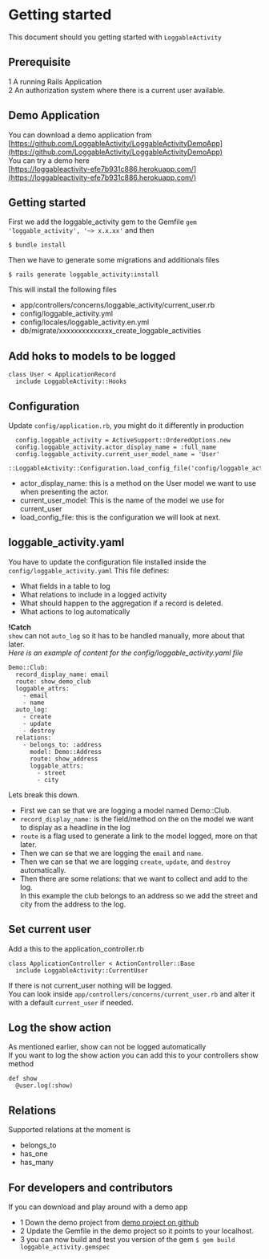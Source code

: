 # Getting started 
This document should you getting started with `LoggableActivity`

## Prerequisite
1 A running Rails Application<br/>
2 An authorization system where there is a current user available.

## Demo Application
You can download a demo application from<br/>
[https://github.com/LoggableActivity/LoggableActivityDemoApp](https://github.com/LoggableActivity/LoggableActivityDemoApp)
<br/>
You can try a demo here<br/>
[https://loggableactivity-efe7b931c886.herokuapp.com/](https://loggableactivity-efe7b931c886.herokuapp.com/)

## Getting started
First we add the loggable_activity gem to the Gemfile `gem 'loggable_activity', '~> x.x.xx'` and then<br/>
```
$ bundle install
```
Then we have to generate some migrations and additionals files<br/>
```
$ rails generate loggable_activity:install
```
This will install the following files
- app/controllers/concerns/loggable_activity/current_user.rb
- config/loggable_activity.yml
- config/locales/loggable_activity.en.yml
- db/migrate/xxxxxxxxxxxxxx_create_loggable_activities


## Add hoks to models to be logged
```
class User < ApplicationRecord
  include LoggableActivity::Hooks
```

## Configuration
Update `config/application.rb`, you might do it differently in production
```
  config.loggable_activity = ActiveSupport::OrderedOptions.new
  config.loggable_activity.actor_display_name = :full_name
  config.loggable_activity.current_user_model_name = 'User'
  ::LoggableActivity::Configuration.load_config_file('config/loggable_activity.yaml')
```
- actor_display_name: this is a method on the User model we want to use when presenting the actor.
- current_user_model: This is the name of the model we use for current_user
- load_config_file: this is the configuration we will look at next.

## loggable_activity.yaml
You have to update the configuration file installed inside the `config/loggable_activity.yaml`
This file defines:
- What fields in a table to log
- What relations to include in a logged activity 
- What should happen to the aggregation if a record is deleted.
- What actions to log automatically

**!Catch**<br/>
`show` can not `auto_log` so it has to be handled manually, more about that later.<br/>
*Here is an example of content for the config/loggable_activity.yaml file*
```
Demo::Club: 
  record_display_name: email 
  route: show_demo_club
  loggable_attrs: 
    - email
    - name
  auto_log:
    - create
    - update
    - destroy
  relations:
    - belongs_to: :address
      model: Demo::Address
      route: show_address
      loggable_attrs:
        - street
        - city
```

Lets break this down.
- First we can se that we are logging a model named Demo::Club.
- `record_display_name:` is the field/method on the on the model we want to display as a headline in the log
- `route` is a flag used to generate a link to the model logged, more on that later.
- Then we can se that we are logging the `email` and `name`.
- Then we can se that we are logging `create`, `update`, and `destroy` automatically.
- Then there are some relations: that we want to collect and add to the log.<br/> 
In this example the club belongs to an address so we add the street and city from the address to the log.


## Set current user
Add a this to the application_controller.rb
```
class ApplicationController < ActionController::Base
  include LoggableActivity::CurrentUser
```
If there is not current_user nothing will be logged. <br/>
You can look inside `app/controllers/concerns/current_user.rb` and alter it with a default `current_user` if needed. 

## Log the show action
As mentioned earlier, show can not be logged automatically<br/>
If you want to log the show action you can add this to your controllers show method
```
def show
  @user.log(:show)
```

## Relations
Supported relations at the moment is 
- belongs_to
- has_one
- has_many



## For developers and contributors 
If you can download and play around with a demo app
- 1 Down the demo project from [demo project on github](https://github.com/LoggableActivity/LoggableActivityDemoApp)
- 2 Update the Gemfile in the demo project so it points to your localhost.
- 3 you can now build and test you version of the gem `$ gem build loggable_activity.gemspec`
